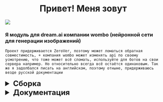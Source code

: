 <h1 align="center">Привет! Меня зовут</h1>


<a href="https://gitverse.ru/cumproject/wombo" target="_blank">
  <img src="https://upload.wikimedia.org/wikipedia/commons/d/d7/WomboLogo.svg"/>
</a>

### Я модуль для dream.ai компании wombo (нейронной сети для генерации изображений)

```Проект придерживается ZeroVer, поэтому может ломаться обратная совместимость, + компания wombo может изменять api по своему усмотрению, что тоже может всё сломать, используйте для ботов на свои сервера например. Но относительно всегда всё остаётся одинаковым. Так же я задолбался писать на английском, поэтому отныне, придерживаюсь везде русской документации```

<details>
   <summary style="font-size: 24px; font-weight: bold;">Сборка</summary>
    Для сборки использовался poetry, в gigaIDE cloud, со следующими коммандами:
    
    python3 -m poetry config repositories.gitverse https://gitverse.ru/api/packages/cumproject/pypi

    python3 -m poetry config pypi-token.gitverse <my-project-token>

    python3 -m poetry publish -r gitverse --build


</details>


<details>
   <summary style="font-size: 24px; font-weight: bold;">Документация</summary>
    <details>
      <summary style="font-size: 24px; font-weight: bold;">Базовое использование</summary>
      <pre>
from wombo import Dream, AsyncDream
dream = Dream()
dream.generate(text, style)
      </pre>
    </details>
    <details>
      <summary style="font-size: 24px; font-weight: bold;">Стили</summary>
     <pre>
from wombo.models import StyleModel, ArtStylesModel
dream.style._get_styles() -> StyleModel
dream.style["style.name"] -> ArtStylesModel
      </pre>
    </details>
    <details>
      <summary style="font-size: 24px; font-weight: bold;">API</summary>
      <pre>
from wombo.models import TaskModel
dream.api.create_task(text: str, style: int | ArtStylesModel) -> TaskModel
dream.api.check_task(task_id: str) -> TaskModel
      </pre>
    </details>
</details>


